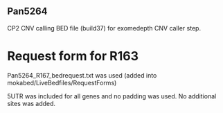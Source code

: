 ## Pan5264

CP2 CNV calling BED file (build37) for exomedepth CNV caller step.

# Request form for R163
Pan5264_R167_bedrequest.txt was used  (added into mokabed/LiveBedfiles/RequestForms)

5UTR was included for all genes and no padding was used. No additional sites was added.
